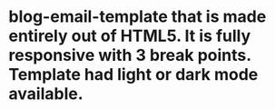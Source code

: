 # blog-email-template that is made entirely out of HTML5. It is fully responsive with 3 break points. Template had light or dark mode available.
